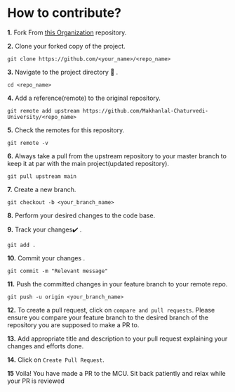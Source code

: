 # How to contribute?

**1.**  Fork From [this Organization](https://github.com/Makhanlal-Chaturvedi-University) repository.

**2.**  Clone your forked copy of the project.

```
git clone https://github.com/<your_name>/<repo_name>
```

**3.** Navigate to the project directory :file_folder: .

```
cd <repo_name>
```

**4.** Add a reference(remote) to the original repository.

```
git remote add upstream https://github.com/Makhanlal-Chaturvedi-University/<repo_name>
```

**5.** Check the remotes for this repository.
```
git remote -v
```

**6.** Always take a pull from the upstream repository to your master branch to keep it at par with the main project(updated repository).

```
git pull upstream main
```

**7.** Create a new branch.

```
git checkout -b <your_branch_name>
```

**8.** Perform your desired changes to the code base.


**9.** Track your changes:heavy_check_mark: .

```
git add . 
```

**10.** Commit your changes .

```
git commit -m "Relevant message"
```

**11.** Push the committed changes in your feature branch to your remote repo.
```
git push -u origin <your_branch_name>
```

**12.** To create a pull request, click on `compare and pull requests`. Please ensure you compare your feature branch to the desired branch of the repository you are supposed to make a PR to.


**13.** Add appropriate title and description to your pull request explaining your changes and efforts done.


**14.** Click on `Create Pull Request`.


**15** Voila! You have made a PR to the MCU. Sit back patiently and relax while your PR is reviewed
